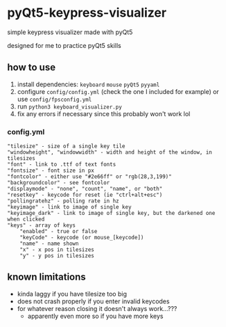 # pyQt5-keypress-visualizer
simple keypress visualizer made with pyQt5

designed for me to practice pyQt5 skills



## how to use
1. install dependencies:
 `keyboard` `mouse` `pyQt5` `pyyaml`
2. configure `config/config.yml` (check the one I included for example) or use `config/fpsconfig.yml`
3. run `python3 keyboard_visualizer.py`
4. fix any errors if necessary since this probably won't work lol

### config.yml
```
"tilesize" - size of a single key tile
"windowheight", "windowwidth" - width and height of the window, in tilesizes
"font" - link to .ttf of text fonts
"fontsize" - font size in px
"fontcolor" - either use "#2e66ff" or "rgb(28,3,199)"
"backgroundcolor" - see fontcolor
"displaymode" - "none", "count", "name", or "both"
"resetkey" - keycode for reset (ie "ctrl+alt+esc")
"pollingratehz" - polling rate in hz
"keyimage" - link to image of single key
"keyimage_dark" - link to image of single key, but the darkened one when clicked
"keys" - array of keys
    "enabled" - true or false
    "keyCode" - keycode (or mouse_[keycode])
    "name" - name shown
    "x" - x pos in tilesizes
    "y" - y pos in tilesizes
```

## known limitations
- kinda laggy if you have tilesize too big
- does not crash properly if you enter invalid keycodes
- for whatever reason closing it doesn't always work...???
    - apparently even more so if you have more keys
